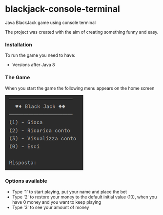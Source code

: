 # blackjack-console-terminal
Java BlackJack game using console terminal

The project was created with the aim of creating something funny and easy.

### Installation
To run the game you need to have:
* Versions after Java 8

### The Game
When you start the game the following menu appears on the home screen

![menu](./media/screenshot_menu.png)


### Options available
  * Type '1' to start playing, put your name and place the bet
  * Type '2' to restore your money to the default initial value (10), when you have 0 money and you want to keep playing
  * Type '3' to see your amount of money
